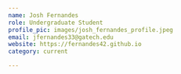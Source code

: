 ```yaml
---
name: Josh Fernandes
role: Undergraduate Student
profile_pic: images/josh_fernandes_profile.jpeg
email: jfernandes33@gatech.edu
website: https://fernandes42.github.io
category: current

---
```

